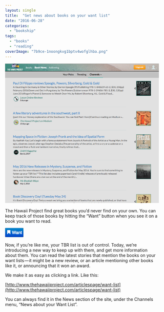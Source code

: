 ```yaml
---
layout: single
title:  "Get news about books on your want list"
date: "2016-06-28"
categories: 
  - "bookship"
tags: 
  - "books"
  - "reading"
coverImage: "7b9ce-1noongkvg1bptv4wofglhba.png"
---
```


![](/assets/images/2c21c-1mozewj-5aamne6kufclyrq.png)

The Hawaii Project find great books you’d never find on your own. You can keep track of those books by hitting the “Want” button when you see it on a book you want to read.

![](/assets/images/7b9ce-1noongkvg1bptv4wofglhba.png)

Now, if you’re like me, your TBR list is out of control. Today, we’re introducing a new way to keep up with them, and get more information about them. You can read the latest stories that mention the books on your want lists — it might be a new review, or an article mentioning other books like it, or announcing that it won an award.

We make it as easy as clicking a link. Like this:

[http://www.thehawaiiproject.com/articlespage/want-list](http://www.thehawaiiproject.com/articlespage/want-list)

You can always find it in the News section of the site, under the Channels menu, “News about your Want List”.
